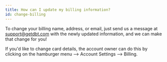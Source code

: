```yaml
---
title: How can I update my billing information?
id: change-billing
---
```

To change your billing name, address, or email, just send us a message at support@getdbt.com with the newly updated information, and we can make that change for you! 

If you'd like to change card details, the account owner can do this by clicking on the hamburger menu —> Account Settings —> Billing.

